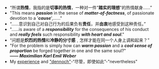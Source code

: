 - “所谓**热情**，我指的是**切事的热情**，一种对一件"**踏实的理想**"的热情献身……”
- "This means ***passion*** in the sense of ***matter-­of-­factness***, of passionate devotion to a '***cause***',……"
- “……意识到自己对自己行为的后果负有**责任**，并**由衷**地感受到这种责任。”
- "……­is aware of a ***responsibility*** for the consequences of his conduct and ***really feels*** such responsibility ***with heart and soul***."
- “问题是**炽烈的热情**和**冷静的分寸感**﹐怎样才能在同一个人身上调和起来？”
- "For the problem is simply how can ***warm passion*** and a ***cool sense of proportion*** be forged together in one and the same soul?"  
***—— Maximilian Karl Emil Weber***  
- My [experience](a) and ["dennoch"](a)-“尽管，即使如此”-"nevertheless"
